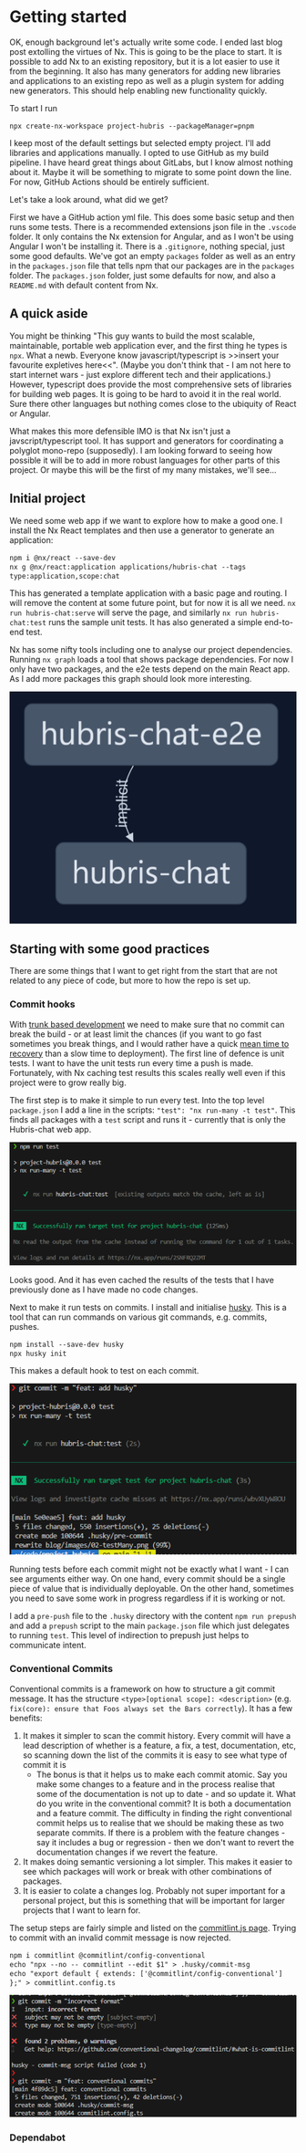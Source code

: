 # Getting started

OK, enough background let's actually write some code. I ended last blog post extolling the virtues of Nx. This is going to be the place to start. It is possible to add Nx to an existing repository, but it is a lot easier to use it from the beginning. It also has many generators for adding new libraries and applications to an existing repo as well as a plugin system for adding new generators. This should help enabling new functionality quickly.

To start I run

```
npx create-nx-workspace project-hubris --packageManager=pnpm
```

I keep most of the default settings but selected empty project. I'll add libraries and applications manually. I opted to use GitHub as my build pipeline. I have heard great things about GitLabs, but I know almost nothing about it. Maybe it will be something to migrate to some point down the line. For now, GitHub Actions should be entirely sufficient.

Let's take a look around, what did we get?

First we have a GitHub action yml file. This does some basic setup and then runs some tests. There is a recommended extensions json file in the `.vscode` folder. It only contains the Nx extension for Angular, and as I won't be using Angular I won't be installing it. There is a `.gitignore`, nothing special, just some good defaults. We've got an empty `packages` folder as well as an entry in the `packages.json` file that tells npm that our packages are in the `packages` folder. The `packages.json` folder, just some defaults for now, and also a `README.md` with default content from Nx.

## A quick aside

You might be thinking "This guy wants to build the most scalable, maintainable, portable web application ever, and the first thing he types is `npx`. What a newb. Everyone know javascript/typescript is >>insert your favourite expletives here<<". (Maybe you don't think that - I am not here to start internet wars - just explore different tech and their applications.) However, typescript does provide the most comprehensive sets of libraries for building web pages. It is going to be hard to avoid it in the real world. Sure there other languages but nothing comes close to the ubiquity of React or Angular.

What makes this more defensible IMO is that Nx isn't just a javscript/typescript tool. It has support and generators for coordinating a polyglot mono-repo (supposedly). I am looking forward to seeing how possible it will be to add in more robust languages for other parts of this project. Or maybe this will be the first of my many mistakes, we'll see...

## Initial project

We need some web app if we want to explore how to make a good one. I install the Nx React templates and then use a generator to generate an application:

```
npm i @nx/react --save-dev
nx g @nx/react:application applications/hubris-chat --tags type:application,scope:chat
```

This has generated a template application with a basic page and routing. I will remove the content at some future point, but for now it is all we need. `nx run hubris-chat:serve` will serve the page, and similarly `nx run hubris-chat:test` runs the sample unit tests. It has also generated a simple end-to-end test.

Nx has some nifty tools including one to analyse our project dependencies. Running `nx graph` loads a tool that shows package dependencies. For now I only have two packages, and the e2e tests depend on the main React app. As I add more packages this graph should look more interesting.

![Nx Graph](./images/02-nxGraph.png)

## Starting with some good practices

There are some things that I want to get right from the start that are not related to any piece of code, but more to how the repo is set up.

### Commit hooks

With [trunk based development](./00-assumptions.md#trunk-based-development) we need to make sure that no commit can break the build - or at least limit the chances (if you want to go fast sometimes you break things, and I would rather have a quick [mean time to recovery](https://betterstack.com/community/guides/incident-management/mttr-and-other-incident-metrics/) than a slow time to deployment). The first line of defence is unit tests. I want to have the unit tests run every time a push is made. Fortunately, with Nx caching test results this scales really well even if this project were to grow really big.

The first step is to make it simple to run every test. Into the top level `package.json` I add a line in the scripts: `"test": "nx run-many -t test"`. This finds all packages with a `test` script and runs it - currently that is only the Hubris-chat web app.

![Test many output](./images/02-testMany.png)

Looks good. And it has even cached the results of the tests that I have previously done as I have made no code changes.

Next to make it run tests on commits. I install and initialise [husky](https://typicode.github.io/husky/). This is a tool that can run commands on various git commands, e.g. commits, pushes.

```
npm install --save-dev husky
npx husky init
```

This makes a default hook to test on each commit.

![Pre-commit hook running](./images/02-preCommitHook.png)

Running tests before each commit might not be exactly what I want - I can see arguments either way. On one hand, every commit should be a single piece of value that is individually deployable. On the other hand, sometimes you need to save some work in progress regardless if it is working or not.

I add a `pre-push` file to the `.husky` directory with the content `npm run prepush` and add a `prepush` script to the main `package.json` file which just delegates to running `test`. This level of indirection to prepush just helps to communicate intent.

### Conventional Commits

Conventional commits is a framework on how to structure a git commit message. It has the structure `<type>[optional scope]: <description>` (e.g. `fix(core): ensure that Foos always set the Bars correctly`). It has a few benefits:

1. It makes it simpler to scan the commit history. Every commit will have a lead description of whether is a feature, a fix, a test, documentation, etc, so scanning down the list of the commits it is easy to see what type of commit it is
   - The bonus is that it helps us to make each commit atomic. Say you make some changes to a feature and in the process realise that some of the documentation is not up to date - and so update it. What do you write in the conventional commit? It is both a documentation and a feature commit. The difficulty in finding the right conventional commit helps us to realise that we should be making these as two separate commits. If there is a problem with the feature changes - say it includes a bug or regression - then we don't want to revert the documentation changes if we revert the feature.
2. It makes doing semantic versioning a lot simpler. This makes it easier to see which packages will work or break with other combinations of packages.
3. It is easier to colate a changes log. Probably not super important for a personal project, but this is something that will be important for larger projects that I want to learn for.

The setup steps are fairly simple and listed on the [commitlint.js page](https://commitlint.js.org/guides/local-setup). Trying to commit with an invalid commit message is now rejected.

```
npm i commitlint @commitlint/config-conventional
echo "npx --no -- commitlint --edit $1" > .husky/commit-msg
echo "export default { extends: ['@commitlint/config-conventional'] };" > commitlint.config.ts
```

![commit lint failure](./images/02-commitLintFailure.png)

### Dependabot
